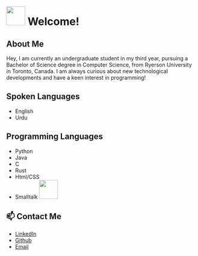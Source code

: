 # <img src="https://user-images.githubusercontent.com/12051517/117529360-33e45a00-afa5-11eb-9309-78227c8d9f89.png" width="50" height="50"> Welcome!
## About Me
<p>
  Hey, I am currently an undergraduate student in my third year, pursuing a Bachelor of Science degree in Computer Science, from Ryerson University in Toronto, Canada. 
  I am always curious about new technological developments and have a keen interest in programming!
</p>

## Spoken Languages
- English
- Urdu

## Programming Languages
* Python
* Java
* C
* Rust
* Html/CSS
* Smalltalk <img src="https://user-images.githubusercontent.com/12051517/117529336-144d3180-afa5-11eb-90df-41c792a4e122.png" width="50" height="50">

## 📫 Contact Me
* [LinkedIn](https://www.linkedin.com/in/mnabeelasim)
* [Github](https://github.com/Noobeel)
* [Email](mailto:nabeelasim0250@gmail.com)
